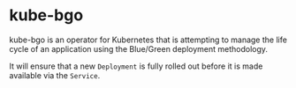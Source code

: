 # kube-bgo

kube-bgo is an operator for Kubernetes that is attempting to manage the life cycle
of an application using the Blue/Green deployment methodology.

It will ensure that a new `Deployment` is fully rolled out before it is made available
via the `Service`.